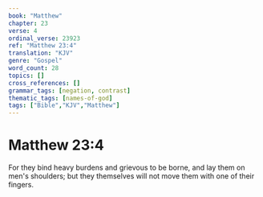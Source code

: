 ```yaml
---
book: "Matthew"
chapter: 23
verse: 4
ordinal_verse: 23923
ref: "Matthew 23:4"
translation: "KJV"
genre: "Gospel"
word_count: 28
topics: []
cross_references: []
grammar_tags: [negation, contrast]
thematic_tags: [names-of-god]
tags: ["Bible","KJV","Matthew"]
---
```


# Matthew 23:4

For they bind heavy burdens and grievous to be borne, and lay them on men's shoulders; but they themselves will not move them with one of their fingers.
